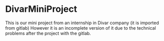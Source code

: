 # DivarMiniProject

This is our mini project from an internship in Divar company (it is imported from gitlab) However it is an incomplete version of it due to the technical problems after the project with the gitlab.
